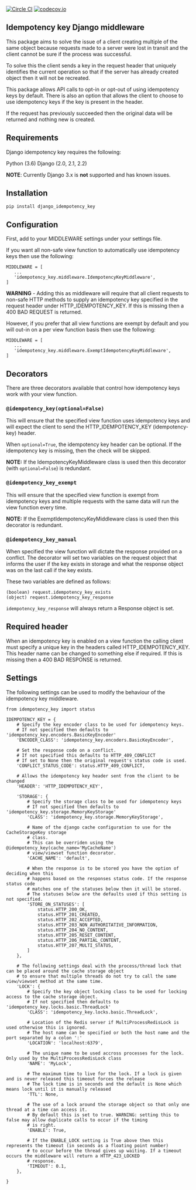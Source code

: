 [![Circle CI](https://circleci.com/gh/yoyowallet/django-idempotency-key/tree/master.png?style=badge)](https://circleci.com/gh/yoyowallet/django-idempotency-key) [![codecov.io](https://codecov.io/gh/yoyowallet/django-idempotency-key/branch/master/graphs/badge.svg?branch=master)](https://codecov.io/github/yoyowallet/django-idempotency-key)

## Idempotency key Django middleware
This package aims to solve the issue of a client creating multiple of the same object 
because requests made to a server were lost in transit and the client cannot be sure
if the process was successful. 

To solve this the client sends a key in the request header that uniquely identifies the
current operation so that if the server has already created object then it will not be 
recreated.

This package allows API calls to opt-in or opt-out of using idempotency keys by default.
There is also an option that allows the client to choose to use idempotency keys if the
key is present in the header.

If the request has previously succeeded then the original data will be returned and 
nothing new is created. 
 
## Requirements

Django idempotency key requires the following:

Python (3.6)
Django (2.0, 2.1, 2.2)

**NOTE**: Currently Django 3.x is **not** supported and has known issues.
 
## Installation

`pip install django_idempotency_key`

## Configuration

First, add to your MIDDLEWARE settings under your settings file.

If you want all non-safe view function to automatically use idempotency keys then use 
the following:

```
MIDDLEWARE = [
   ...
   'idempotency_key.middleware.IdempotencyKeyMiddleware',
]
```

**WARNING** - Adding this as middleware will require that all client requests to 
non-safe HTTP methods to supply an idempotency key specified in the request header 
under HTTP_IDEMPOTENCY_KEY. If this is missing then a 400 BAD REQUEST is returned.

However, if you prefer that all view functions are exempt by default and you will 
out-in on a per view function basis then use the following:

```
MIDDLEWARE = [
   ...
   'idempotency_key.middleware.ExemptIdempotencyKeyMiddleware',
]
```

## Decorators
There are three decorators available that control how idempotency keys work with your 
view function.

### `@idempotency_key(optional=False)`
This will ensure that the specified view function uses idempotency keys and will expect 
the client to send the HTTP_IDEMPOTENCY_KEY (idempotency-key) header. 

When `optional=True`, the idempotency key header can be optional. If the idempotency 
key is missing, then the check will be skipped.

**NOTE:** If the IdempotencyKeyMiddleware class is used then this decorator 
(with `optional=False`) is redundant.

### `@idempotency_key_exempt`
This will ensure that the specified view function is exempt from idempotency keys and 
multiple requests with the same data will run the view function every time.

**NOTE:** If the ExemptIdempotencyKeyMiddleware class is used then this decorator is 
redundant.

### `@idempotency_key_manual`
When specified the view function will dictate the response provided on a conflict. 
The decorator will set two variables on the request object that informs the user if the 
key exists in storage and what the response object was on the last call if the key 
exists.

These two variables are defined as follows:

```
(boolean) request.idempotency_key_exists
(object) request.idempotency_key_response
```

`idempotency_key_response` will always return a Response object is set.

## Required header
When an idempotency key is enabled on a view function the calling client must specify a 
unique key in the headers called HTTP_IDEMPOTENCY_KEY. This header name can be changed 
to something else if required. If this is missing then a 400 BAD RESPONSE is returned.

## Settings
The following settings can be used to modify the behaviour of the idempotency key 
middleware.
```
from idempotency_key import status

IDEMPOTENCY_KEY = {
    # Specify the key encoder class to be used for idempotency keys.
    # If not specified then defaults to 'idempotency_key.encoders.BasicKeyEncoder'
    'ENCODER_CLASS': 'idempotency_key.encoders.BasicKeyEncoder',

    # Set the response code on a conflict.
    # If not specified this defaults to HTTP_409_CONFLICT
    # If set to None then the original request's status code is used.
    'CONFLICT_STATUS_CODE': status.HTTP_409_CONFLICT,

    # Allows the idempotency key header sent from the client to be changed 
    'HEADER': 'HTTP_IDEMPOTENCY_KEY',

    'STORAGE': {
        # Specify the storage class to be used for idempotency keys
        # If not specified then defaults to 'idempotency_key.storage.MemoryKeyStorage'
        'CLASS': 'idempotency_key.storage.MemoryKeyStorage',

        # Name of the django cache configuration to use for the CacheStorageKey storage 
        # class.
        # This can be overriden using the @idempotency_key(cache_name='MyCacheName') 
        # view/viewset function decorator.
        'CACHE_NAME': 'default',

        # When the response is to be stored you have the option of deciding when this 
        # happens based on the responses status code. If the response status code 
        # matches one of the statuses below then it will be stored.
        # The statuses below are the defaults used if this setting is not specified.
        'STORE_ON_STATUSES': [
            status.HTTP_200_OK,
            status.HTTP_201_CREATED,
            status.HTTP_202_ACCEPTED,
            status.HTTP_203_NON_AUTHORITATIVE_INFORMATION,
            status.HTTP_204_NO_CONTENT,
            status.HTTP_205_RESET_CONTENT,
            status.HTTP_206_PARTIAL_CONTENT,
            status.HTTP_207_MULTI_STATUS,
        ]
    },

    # The following settings deal with the process/thread lock that can be placed around the cache storage object
    # to ensure that multiple threads do not try to call the same view/viewset method at the same time.
    'LOCK': {    
        # Specify the key object locking class to be used for locking access to the cache storage object.
        # If not specified then defaults to 'idempotency_key.locks.basic.ThreadLock'
        'CLASS': 'idempotency_key.locks.basic.ThreadLock',
    
        # Location of the Redis server if MultiProcessRedisLock is used otherwise this is ignored.
        # The host name can be specified or both the host name and the port separated by a colon ':'        
        'LOCATION': 'localhost:6379',
    
        # The unique name to be used accross processes for the lock. Only used by the MultiProcessRedisLock class
        'NAME': 'MyLock',
        
        # The maximum time to live for the lock. If a lock is given and is never released this timeout forces the release
        # The lock time is in seconds and the default is None which means lock until it is manually released
        'TTL': None,
    
        # The use of a lock around the storage object so that only one thread at a time can access it.
        # By default this is set to true. WARNING: setting this to false may allow duplicate calls to occur if the timing 
        # is right. 
        'ENABLE': True,
        
        # If the ENABLE_LOCK setting is True above then this represents the timeout (in seconds as a floating point number) 
        # to occur before the thread gives up waiting. If a timeout occurs the middleware will return a HTTP_423_LOCKED 
        # response.
        'TIMEOUT': 0.1,
    },

}
```
